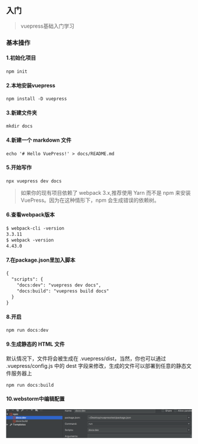 ## 入门
>vuepress基础入门学习
### 基本操作
#### 1.初始化项目
```
npm init
```
#### 2.本地安装vuepress
```
npm install -D vuepress
```
#### 3.新建文件夹
```
mkdir docs
```
#### 4.新建一个 markdown 文件
```
echo '# Hello VuePress!' > docs/README.md
```
#### 5.开始写作
```
npx vuepress dev docs
```
> 如果你的现有项目依赖了 webpack 3.x,推荐使用 Yarn 而不是 npm 来安装 VuePress。因为在这种情形下，npm 会生成错误的依赖树。
#### 6.查看webpack版本
```
$ webpack-cli -version
3.3.11
$ webpack -version
4.43.0
```
#### 7.在package.json里加入脚本
```
{
  "scripts": {
    "docs:dev": "vuepress dev docs",
    "docs:build": "vuepress build docs"
  }
}
```
#### 8.开启
```
npm run docs:dev
```
#### 9.生成静态的 HTML 文件
默认情况下，文件将会被生成在 .vuepress/dist，当然，你也可以通过 .vuepress/config.js 中的 dest 字段来修改，生成的文件可以部署到任意的静态文件服务器上
```
npm run docs:build
```
#### 10.webstorm中编辑配置
![con](../assets/images/dev.png)


